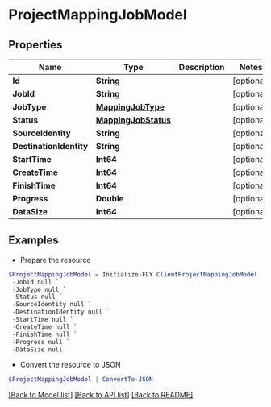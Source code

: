 # ProjectMappingJobModel
## Properties

Name | Type | Description | Notes
------------ | ------------- | ------------- | -------------
**Id** | **String** |  | [optional] 
**JobId** | **String** |  | [optional] 
**JobType** | [**MappingJobType**](MappingJobType.md) |  | [optional] 
**Status** | [**MappingJobStatus**](MappingJobStatus.md) |  | [optional] 
**SourceIdentity** | **String** |  | [optional] 
**DestinationIdentity** | **String** |  | [optional] 
**StartTime** | **Int64** |  | [optional] 
**CreateTime** | **Int64** |  | [optional] 
**FinishTime** | **Int64** |  | [optional] 
**Progress** | **Double** |  | [optional] 
**DataSize** | **Int64** |  | [optional] 

## Examples

- Prepare the resource
```powershell
$ProjectMappingJobModel = Initialize-FLY.ClientProjectMappingJobModel  -Id null `
 -JobId null `
 -JobType null `
 -Status null `
 -SourceIdentity null `
 -DestinationIdentity null `
 -StartTime null `
 -CreateTime null `
 -FinishTime null `
 -Progress null `
 -DataSize null
```

- Convert the resource to JSON
```powershell
$ProjectMappingJobModel | ConvertTo-JSON
```

[[Back to Model list]](../README.md#documentation-for-models) [[Back to API list]](../README.md#documentation-for-api-endpoints) [[Back to README]](../README.md)

